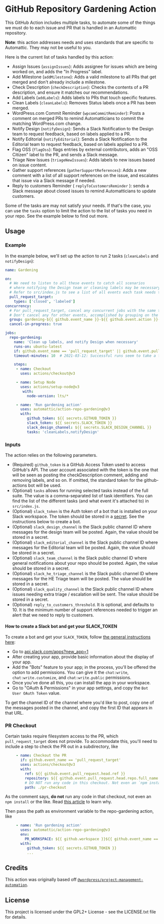 # GitHub Repository Gardening Action

This GitHub Action includes multiple tasks, to automate some of the things we must do to each issue and PR that is handled in an Automattic repository.

**Note**: this action addresses needs and uses standards that are specific to Automattic. They may not be useful to you.

Here is the current list of tasks handled by this action:

- Assign Issues (`assignIssues`): Adds assignee for issues which are being worked on, and adds the "In Progress" label.
- Add Milestone (`addMilestone`): Adds a valid milestone to all PRs that get merged and don't already include a milestone.
- Check Description (`checkDescription`): Checks the contents of a PR description, and ensure it matches our recommendations.
- Add Labels (`addLabels`): Adds labels to PRs that touch specific features.
- Clean Labels (`cleanLabels`): Removes Status labels once a PR has been merged.
- WordPress.com Commit Reminder (`wpcomCommitReminder`): Posts a comment on merged PRs to remind Automatticians to commit the matching WordPress.com change.
- Notify Design (`notifyDesign`): Sends a Slack Notification to the Design team to request feedback, based on labels applied to a PR.
- Notify Editorial (`notifyEditorial`): Sends a Slack Notification to the Editorial team to request feedback, based on labels applied to a PR.
- Flag OSS (`flagOss`): flags entries by external contributors, adds an "OSS Citizen" label to the PR, and sends a Slack message.
- Triage New Issues (`triageNewIssues`): Adds labels to new issues based on issue content.
- Gather support references (`gatherSupportReferences`): Adds a new comment with a list of all support references on the issue, and escalates that issue via a Slack message if needed.
- Reply to customers Reminder ( `replyToCustomersReminder` ): sends a Slack message about closed issues to remind Automatticians to update customers.

Some of the tasks are may not satisfy your needs. If that's the case, you can use the `tasks` option to limit the action to the list of tasks you need in your repo. See the example below to find out more.

## Usage

### Example

In the example below, we'll set up the action to run 2 tasks (`cleanLabels` and `notifyDesign`):

```yml
name: Gardening

on:
  # We need to listen to all these events to catch all scenarios
  # where notifying the Design team or cleaning labels may be necessary.
  # Refer to src/index.js to see a list of all events each task needs to be listen to.
  pull_request_target:
    types: ['closed', 'labeled']
concurrency:
  # For pull_request_target, cancel any concurrent jobs with the same type (e.g. "closed", "labeled") and branch.
  # Don't cancel any for other events, accomplished by grouping on the unique run_id.
  group: gardening-${{ github.event_name }}-${{ github.event.action }}-${{ github.event_name == 'pull_request_target' && github.event.pull_request.head.ref || github.run_id }}
  cancel-in-progress: true

jobs:
  repo-gardening:
    name: 'Clean up labels, and notify Design when necessary'
    runs-on: ubuntu-latest
    if: github.event_name == 'pull_request_target' || github.event.pull_request.head.repo.full_name == github.event.pull_request.base.repo.full_name
    timeout-minutes: 10  # 2021-03-12: Successful runs seem to take a few seconds, but can sometimes take a lot longer since we wait for previous runs to complete.

    steps:
     - name: Checkout
       uses: actions/checkout@v3

     - name: Setup Node
       uses: actions/setup-node@v3
        with:
          node-version: lts/*

     - name: 'Run gardening action'
       uses: automattic/action-repo-gardening@v3
       with:
          github_token: ${{ secrets.GITHUB_TOKEN }}
          slack_token: ${{ secrets.SLACK_TOKEN }}
          slack_design_channel: ${{ secrets.SLACK_DESIGN_CHANNEL }}
          tasks: 'cleanLabels,notifyDesign'
```

### Inputs

The action relies on the following parameters. 

- (Required) `github_token` is a GitHub Access Token used to access GitHub's API. The user account associated with the token is the one that will be seen as posting the checkDescription comment, adding and removing labels, and so on. If omitted, the standard token for the github-actions bot will be used.
- (Optional) `tasks` allows for running selected tasks instead of the full suite. The value is a comma-separated list of task identifiers. You can find the list of the different tasks (and what event it's attached to) in `src/index.js`.
- (Optional) `slack_token` is the Auth token of a bot that is installed on your Slack workspace. The token should be stored in a [secret](https://docs.github.com/en/actions/reference/encrypted-secrets#creating-encrypted-secrets-for-a-repository). See the instructions below to create a bot.
- (Optional) `slack_design_channel` is the Slack public channel ID where messages for the design team will be posted. Again, the value should be stored in a secret.
- (Optional) `slack_editorial_channel` is the Slack public channel ID where messages for the Editorial team will be posted. Again, the value should be stored in a secret.
- (Optional) `slack_team_channel` is the Slack public channel ID where general notifications about your repo should be posted. Again, the value should be stored in a secret.
- (Optional) `slack_he_triage_channel` is the Slack public channel ID where messages for the HE Triage team will be posted. The value should be stored in a secret.
- (Optional) `slack_quality_channel` is the Slack public channel ID where issues needing extra triage / escalation will be sent. The value should be stored in a secret.
- (Optional) `reply_to_customers_threshold`. It is optional, and defaults to 10. It is the minimum number of support references needed to trigger an alert that we need to reply to customers.

#### How to create a Slack bot and get your SLACK_TOKEN

To create a bot and get your `SLACK_TOKEN`, follow [the general instructions here](https://slack.com/intl/en-hu/help/articles/115005265703-Create-a-bot-for-your-workspace):

- Go to [api.slack.com/apps?new_app=1](https://api.slack.com/apps?new_app=1)
- After creating your app, provide basic information about the display of your app.
- Add the "Bots" feature to your app; in the process, you'll be offered the option to add permissions. You can give it the `chat:write`, `chat:write.customize`, and `chat:write.public` permissions.
- Once you've done all this, you can install the app in your workspace.
- Go to "OAuth & Permissions" in your app settings, and copy the `Bot User OAuth Token` value.

To get the channel ID of the channel where you'd like to post, copy one of the messages posted in the channel, and copy the first ID that appears in that URL.

### PR Checkout

Certain tasks require filesystem access to the PR, which `pull_request_target` does not provide. To accommodate this, you'll need to include a step to check the PR out in a subdirectory, like

```yaml
     - name: Checkout the PR
       if: github.event_name == 'pull_request_target'
       uses: actions/checkout@v3
       with:
         ref: ${{ github.event.pull_request.head.ref }}
         repository: ${{ github.event.pull_request.head.repo.full_name }}
         # DO NOT run any code in this checkout. Not even an `npm install`.
         path: ./pr-checkout
```
As the comment says, **do not** run any code in that checkout, not even an `npm install` or the like. Read [this article](https://securitylab.github.com/research/github-actions-preventing-pwn-requests/) to learn why.

Then pass the path as environment variable to the repo-gardening action, like
```yaml
     - name: 'Run gardening action'
       uses: automattic/action-repo-gardening@v3
       env:
         PR_WORKSPACE: ${{ github.workspace }}${{ github.event_name == 'pull_request_target' && '/pr-checkout' || '' }}
       with:
          github_token: ${{ secrets.GITHUB_TOKEN }}
          ...
```

## Credits

This action was originally based off [`@wordpress/project-management-automation`](https://www.npmjs.com/package/@wordpress/project-management-automation).

## License

This project is licensed under the GPL2+ License - see the LICENSE.txt file for details.
